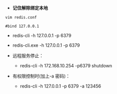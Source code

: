 -  **记住解除绑定本地**
```
vim redis.conf  

#bind 127.0.0.1
```


- redis-cli -h 127.0.0.1 -p 6379
- redis-cli.exe -h 127.0.0.1 -p 6379
 
- 远程服务停止：
  - redis-cli -h 172.168.10.254 -p6379 shutdown
 
- 有权限控制时(加上-a 密码)：
  - redis-cli -h 127.0.0.1 -p 6379 -a 123456
